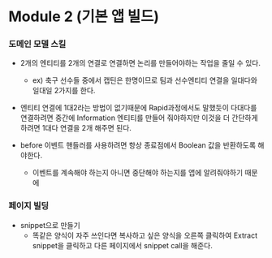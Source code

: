 # Module 2 (기본 앱 빌드)



### 도메인 모델 스킬



- 2개의 엔티티를 2개의 연결로 연결하면 논리를 만들어야하는 작업을 줄일 수 있다.
  - ex) 축구 선수들 중에서 캡틴은 한명이므로 팀과 선수엔티티 연결을 일대다와 일대일 2가지를 한다.

- 엔티티 연결에 1대2라는 방법이 없기때문에 Rapid과정에서도 말했듯이 다대다를 연결하려면 중간에 Information 엔티티를 만들어 줘야하지만 이것을 더 간단하게 하려면 1대다 연결을 2개 해주면 된다.

- before 이벤트 핸들러를 사용하려면 항상 종료점에서 Boolean 값을 반환하도록 해야한다.
  - 이벤트를 계속해야 하는지 아니면 중단해야 하는지를 앱에 알려줘야하기 때문에




### 페이지 빌딩

- snippet으로 만들기
  - 똑같은 양식이 자주 쓰인다면 복사하고 싶은 양식을 오른쪽 클릭하여 Extract snippet을 클릭하고 다른 페이지에서 snippet call을 해준다.